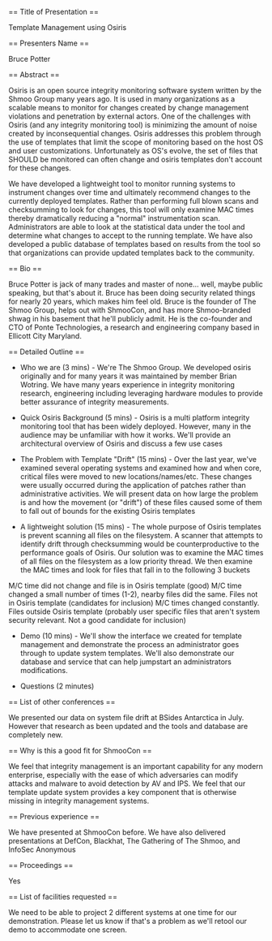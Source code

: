 == Title of Presentation ==

Template Management using Osiris


== Presenters Name ==

Bruce Potter


== Abstract ==

Osiris is an open source integrity monitoring software system written by the Shmoo Group many years ago. It is used in many organizations as a scalable means to monitor for changes created by change management violations and penetration by external actors. One of the challenges with Osiris (and any integrity monitoring tool) is minimizing the amount of noise created by inconsequential changes. Osiris addresses this problem through the use of templates that limit the scope of monitoring based on the host OS and user customizations. Unfortunately as OS's evolve, the set of files that SHOULD be monitored can often change and osiris templates don't account for these changes.

We have developed a lightweight tool to monitor running systems to instrument changes over time and ultimately recommend changes to the currently deployed templates. Rather than performing full blown scans and checksumming to look for changes, this tool will only examine MAC times thereby dramatically reducing a "normal" instrumentation scan. Administrators are able to look at the statistical data under the tool and determine what changes to accept to the running template. We have also developed a public database of templates based on results from the tool so that organizations can provide updated templates back to the community. 


== Bio ==

Bruce Potter is jack of many trades and master of none… well, maybe public speaking, but that's about it. Bruce has been doing security related things for nearly 20 years, which makes him feel old. Bruce is the founder of The Shmoo Group, helps out with ShmooCon, and has more Shmoo-branded shwag in his basement that he'll publicly admit. He is the co-founder and CTO of Ponte Technologies, a research and engineering company based in Ellicott City Maryland.


== Detailed Outline ==

- Who we are (3 mins) - We're The Shmoo Group. We developed osiris originally and for many years it was maintained by member Brian Wotring. We have many years experience in integrity monitoring research, engineering including leveraging hardware modules to provide better assurance of integrity measurements. 

- Quick Osiris Background (5 mins) - Osiris is a multi platform integrity monitoring tool that has been widely deployed. However, many in the audience may be unfamiliar with how it works. We'll provide an architectural overview of Osiris and discuss a few use cases

- The Problem with Template "Drift" (15 mins) - Over the last year, we've examined several operating systems and examined how and when core, critical files were moved to new locations/names/etc. These changes were usually occurred during the application of patches rather than administrative activities. We will present data on how large the problem is and how the movement (or "drift") of these files caused some of them to fall out of bounds for the existing Osiris templates

- A lightweight solution (15 mins) - The whole purpose of Osiris templates is prevent scanning all files on the filesystem. A scanner that attempts to identify drift through checksumming would be counterproductive to the performance goals of Osiris. Our solution was to examine the MAC times of all files on the filesystem as a low priority thread. We then examine the MAC times and look for files that fall in to the following 3 buckets

M/C time did not change and file is in Osiris template (good)
M/C time changed a small number of times (1-2), nearby files did the same. Files not in Osiris template (candidates for inclusion)
M/C times changed constantly. Files outside Osiris template (probably user specific files that aren't system security relevant. Not a good candidate for inclusion)
- Demo (10 mins) - We'll show the interface we created for template management and demonstrate the process an administrator goes through to update system templates. We'll also demonstrate our database and service that can help jumpstart an administrators modifications.

- Questions (2 minutes)


== List of other conferences ==

We presented our data on system file drift at BSides Antarctica in July. However that research as been updated and the tools and database are completely new.


== Why is this a good fit for ShmooCon ==

We feel that integrity management is an important capability for any modern enterprise, especially with the ease of which adversaries can modify attacks and malware to avoid detection by AV and IPS. We feel that our template update system provides a key component that is otherwise missing in integrity management systems.


== Previous experience ==

We have presented at ShmooCon before. We have also delivered presentations at DefCon, Blackhat, The Gathering of The Shmoo, and InfoSec Anonymous

== Proceedings ==

Yes

== List of facilities requested ==

We need to be able to project 2 different systems at one time for our demonstration. Please let us know if that's a problem as we'll retool our demo to accommodate one screen.

